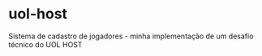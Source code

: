 # uol-host
Sistema de cadastro de jogadores - minha implementação de um desafio técnico do UOL HOST
